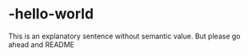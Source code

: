 # -hello-world
This is an explanatory sentence without semantic value.
But please go ahead and README
